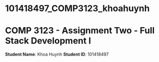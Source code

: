 # 101418497_COMP3123_khoahuynh
# COMP 3123 - Assignment Two - Full Stack Development I

**Student Name**: Khoa Huynh
**Student ID**: 101418497

